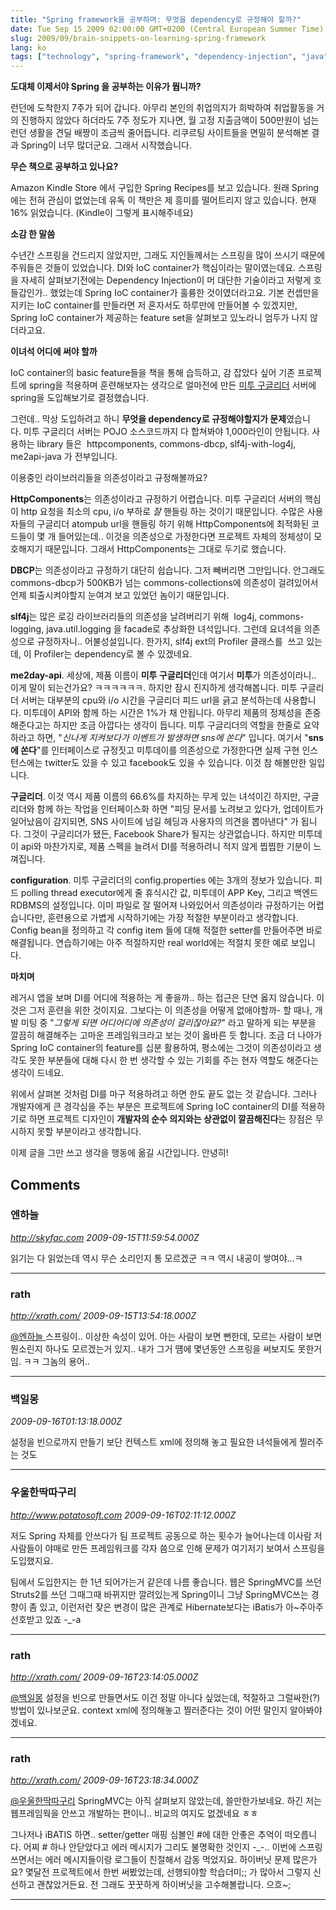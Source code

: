 ```yaml
---
title: "Spring framework을 공부하며: 무엇을 dependency로 규정해야 할까?"
date: Tue Sep 15 2009 02:00:00 GMT+0200 (Central European Summer Time)
slug: 2009/09/brain-snippets-on-learning-spring-framework
lang: ko
tags: ["technology", "spring-framework", "dependency-injection", "java"]
---
```


**도대체 이제서야 Spring 을 공부하는 이유가 뭡니까?**

런던에 도착한지 7주가 되어 갑니다. 아무리 본인의 취업의지가 희박하여 취업활동을 거의 진행하지 않았다 하더라도 7주 정도가 지나면, 월 고정 지출금액이 500만원이 넘는 런던 생활을 견딜 배짱이 조금씩 줄어듭니다. 리쿠르팅 사이트들을 면밀히 분석해본 결과 Spring이 너무 많더군요. 그래서 시작했습니다.

**무슨 책으로 공부하고 있나요?**

Amazon Kindle Store 에서 구입한 Spring Recipes를 보고 있습니다. 원래 Spring에는 전혀 관심이 없었는데 유독 이 책만은 제 흥미를 떨어트리지 않고 있습니다. 현재 16% 읽었습니다. (Kindle이 그렇게 표시해주네요)

**소감 한 말씀**

수년간 스프링을 건드리지 않았지만, 그래도 지인들께서는 스프링을 많이 쓰시기 때문에 주워들은 것들이 있었습니다. DI와 IoC container가 핵심이라는 말이였는데요. 스프링을 자세히 살펴보기전에는 Dependency Injection이 머 대단한 기술이라고 저렇게 호들갑인가.. 했었는데 Spring IoC container가 훌륭한 것이였더라고요. 기본 컨셉만을 지키는 IoC container를 만들라면 저 혼자서도 하루만에 만들어볼 수 있겠지만, Spring IoC container가 제공하는 feature set을 살펴보고 있노라니 엄두가 나지 않더라고요.

**이녀석 어디에 써야 할까**

IoC container의 basic feature들을 책을 통해 습득하고, 감 잡았다 싶어 기존 프로젝트에 spring을 적용하며 훈련해보자는 생각으로 얼마전에 만든 [미투 구글리더](http://me2day.net/me2/app/view/a1v) 서버에 spring을 도입해보기로 결정했습니다.

그런데.. 막상 도입하려고 하니 **무엇을 dependency로 규정해야할지가 문제**였습니다. 미투 구글리더 서버는 POJO 소스코드까지 다 합쳐봐야 1,000라인이 안됩니다. 사용하는 library 들은  httpcomponents, commons-dbcp, slf4j-with-log4j, me2api-java 가 전부입니다.

이용중인 라이브러리들을 의존성이라고 규정해볼까요?

**HttpComponents**는 의존성이라고 규정하기 어렵습니다. 미투 구글리더 서버의 핵심이 http 요청을 최소의 cpu, i/o 부하로 *잘* 핸들링 하는 것이기 때문입니다. 수많은 사용자들의 구글리더 atompub url을 핸들링 하기 위해 HttpComponents에 최적화된 코드들이 몇 개 들어있는데.. 이것을 의존성으로 가정한다면 프로젝트 자체의 정체성이 모호해지기 때문입니다. 그래서 HttpComponents는 그대로 두기로 했습니다.

**DBCP**는 의존성이라고 규정하기 대단히 쉽습니다. 그저 빼버리면 그만입니다. 안그래도 commons-dbcp가 500KB가 넘는 commons-collections에 의존성이 걸려있어서 언제 퇴출시켜야할지 눈여겨 보고 있었던 놈이기 때문입니다.

**slf4j**는 많은 로깅 라이브러리들의 의존성을 날려버리기 위해  log4j, commons-logging, java.util.logging 을 facade로 추상화한 녀석입니다. 그런데 요녀석을 의존성으로 규정하자니.. 어불성설입니다. 한가지, slf4j ext의 Profiler 클래스를  쓰고 있는데, 이 Profiler는 dependency로 볼 수 있겠네요.

**me2day-api**. 세상에, 제품 이름이 **미투 구글리더**인데 여기서 **미투**가 의존성이라니.. 이게 말이 되는건가요? ㅋㅋㅋㅋㅋㅋ. 하지만 잠시 진지하게 생각해봅니다. 미투 구글리더 서버는 대부분의 cpu와 i/o 시간을 구글리더 피드 url을 긁고 분석하는데 사용합니다. 미투데이 API와 함께 하는 시간은 1%가 채 안됩니다. 아무리 제품의 정체성을 존중해준다고는 하지만 조금 아깝다는 생각이 듭니다. 미투 구글리더의 역할을 한줄로 요약하라고 하면, "*신나게 지켜보다가 이벤트가 발생하면 sns에 쏜다*" 입니다. 여기서 "**sns에 쏜다**"를 인터페이스로 규정짓고 미투데이를 의존성으로 가정한다면 실제 구현 인스턴스에는 twitter도 있을 수 있고 facebook도 있을 수 있습니다. 이것 참 해볼만한 일입니다.

**구글리더**. 이것 역시 제품 이름의 66.6%를 차지하는 무게 있는 녀석이긴 하지만, 구글리더와 함께 하는 작업을 인터페이스화 하면 "피딩 문서를 노려보고 있다가, 업데이트가 일어났음이 감지되면, SNS 사이트에 넘길 헤딩과 사용자의 의견을 뽑아낸다" 가 됩니다. 그것이 구글리더가 됐든, Facebook Share가 될지는 상관없습니다. 하지만 미투데이 api와 마찬가지로, 제품 스펙을 늘려서 DI를 적용하려니 적지 않게 찝찝한 기분이 느껴집니다.

**configuration**. 미투 구글리더의 config.properties 에는 3개의 정보가 있습니다. 피드 polling thread executor에게 줄 휴식시간 값, 미투데이 APP Key, 그리고 백엔드 RDBMS의 설정입니다. 이미 파일로 잘 떨어져 나와있어서 의존성이라 규정하기는 어렵습니다만, 훈련용으로 가볍게 시작하기에는 가장 적절한 부분이라고 생각합니다. Config bean을 정의하고 각 config item 들에 대해 적절한 setter를 만들어주면 바로 해결됩니다. 연습하기에는 아주 적절하지만 real world에는 적절치 못한 예로 보입니다.

**마치며**

레거시 앱을 보며 DI를 어디에 적용하는 게 좋을까.. 하는 접근은 단연 옳지 않습니다. 이것은 그저 훈련을 위한 것이지요. 그보다는 이 의존성을 어떻게 없애야할까- 할 때나, 개발 미팅 중 "*그렇게 되면 어디어디에 의존성이 걸리잖아요?*" 라고 말하게 되는 부분을 깔끔히 해결해주는 고마운 프레임워크라고 보는 것이 옳바른 듯 합니다. 조금 더 나아가 Spring IoC container의 feature를 십분 활용하여, 평소에는 그것이 의존성이라고 생각도 못한 부분들에 대해 다시 한 번 생각할 수 있는 기회를 주는 현자 역할도 해준다는 생각이 드네요.

위에서 살펴본 것처럼 DI를 마구 적용하려고 하면 한도 끝도 없는 것 같습니다. 그러나 개발자에게 큰 경각심을 주는 부분은 프로젝트에 Spring IoC container의 DI를 적용하기로 하면 프로젝트 디자인이 **개발자의 순수 의지와는 상관없이 깔끔해진다**는 장점은 무시하지 못할 부분이라고 생각합니다.

이제 글을 그만 쓰고 생각을 행동에 옮길 시간입니다. 안녕히!

## Comments

### 엔하늘
*http://skyfac.com*
*2009-09-15T11:59:54.000Z*

읽기는 다 읽었는데
역시 무슨 소리인지 통 모르겠군 ㅋㅋ
역시 내공이 쌓여야...ㅋ

---

### rath
*http://xrath.com/*
*2009-09-15T13:54:18.000Z*

[@엔하늘 ](#comment-9675)
스프링이.. 이상한 속성이 있어. 아는 사람이 보면 뻔한데, 모르는 사람이 보면 뭔소린지 하나도 모르겠는거 있지..
내가 그거 떔에 몇년동안 스프링을 써보지도 못한거임. ㅋㅋ 그놈의 용어..

---

### 백일몽
*2009-09-16T01:13:18.000Z*

설정을 빈으로까지 만들기 보단 컨텍스트 xml에 정의해 놓고 필요한 녀석들에게 찔러주는 것도

---

### 우울한딱따구리
*http://www.potatosoft.com*
*2009-09-16T02:11:12.000Z*

저도 Spring 자체를 안쓰다가 팀 프로젝트 공동으로 하는 횟수가 늘어나는데 이사람 저사람들이 야매로 만든 프레임워크를 각자 씀으로 인해 문제가 여기저기 보여서 스프링을 도입했지요.

팀에서 도입한지는 한 1년 되어가는거 같은데 나름 좋습니다. 웹은 SpringMVC를 쓰던 Struts2를 쓰던 그때그때 바뀌지만 깔려있는게 Spring이니 그냥 SpringMVC쓰는 경향이 좀 있고, 이런저런 잦은 변경이 많은 관계로 Hibernate보다는 iBatis가 아~주아주 선호받고 있죠 -_-a

---

### rath
*http://xrath.com/*
*2009-09-16T23:14:05.000Z*

[@백일몽](#comment-9681)
설정을 빈으로 만들면서도 이건 정말 아니다 싶었는데, 적절하고 그럴싸한(?) 방법이 있나보군요. context xml에 정의해놓고 찔러준다는 것이 어떤 말인지 알아봐야겠네요.

---

### rath
*http://xrath.com/*
*2009-09-16T23:18:34.000Z*

[@우울한딱따구리](#comment-9682)
SpringMVC는 아직 살펴보지 않았는데, 쓸만한가보네요. 하긴 저는 웹프레임웍을 안쓰고 개발하는 편이니.. 비교의 여지도 없겠네요 ㅎㅎ

그나저나 iBATIS 하면.. setter/getter 매핑 심볼인 #에 대한 안좋은 추억이 떠오릅니다. 어찌 # 하나 안닫았다고 에러 메시지가 그리도 불명확한 것인지 -_-.. 이번에 스프링 쓰면서는 에러 메시지들이랑 로그들이 친절해서 감동 먹었지요.
하이버닛 문제 많은가요? 몇달전 프로젝트에서 한번 써봤었는데, 선행되야할 학습더미;; 가 많아서 그렇지 신선하고 괜찮았거든요.  전 그래도 꿋꿋하게 하이버닛을 고수해볼랍니다. 으흐~;

---
